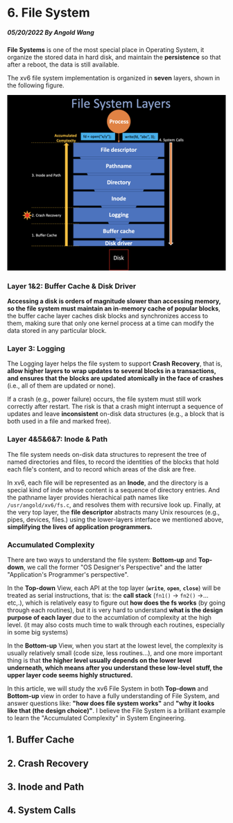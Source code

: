# 6. File System 

##### 05/20/2022 By Angold Wang

**File Systems** is one of the most special place in Operating System, it organize the stored data in hard disk, and maintain the **persistence** so that after a reboot, the data is still available.

The xv6 file system implementation is organized in **seven** layers, shown in the following figure. 

![fslayer](Sources/fslayer.png)

### Layer 1&2: Buffer Cache & Disk Driver
**Accessing a disk is orders of magnitude slower than accessing memory, so the file system must maintain an in-memory cache of popular blocks**, the buffer cache layer caches disk blocks and synchronizes access to them, making sure that only one kernel process at a time can modify the data stored in any particular block.

### Layer 3: Logging
The Logging layer helps the file system to support **Crash Recovery**, that is, **allow higher layers to wrap updates to several blocks in a transactions, and ensures that the blocks are updated atomically in the face of crashes** (i.e., all of them are updated or none).

If a crash (e.g., power failure) occurs, the file system must still work correctly after restart. The risk is that a crash might interrupt a sequence of updates and leave **inconsistent** on-disk data structures (e.g., a block that is both used in a file and marked free).

### Layer 4&5&6&7: Inode & Path
The file system needs on-disk data structures to represent the tree of named directories and files, to record the identities of the blocks that hold each file's content, and to record which areas of the disk are free.

In xv6, each file will be represented as an **Inode**, and the directory is a special kind of inde whose content is a sequence of directory entries. And the pathname layer provides hierachical path names like `/usr/angold/xv6/fs.c`, and resolves them with recursive look up. Finally, at the very top layer, the **file descriptor** abstracts many Unix resources (e.g., pipes, devices, files.) using the lower-layers interface we mentioned above, **simplifying the lives of application programmers.**


### Accumulated Complexity
There are two ways to understand the file system: **Bottom-up** and **Top-down**, we call the former "OS Designer's Perspective" and the latter "Application's Programmer's perspective". 

In the **Top-down** View, each API at the top layer (**`write`**, **`open`**, **`close`**) will be treated as serial instructions, that is: the **call stack** (`fn1()` -> `fn2()` ->... etc,.), which is relatively easy to figure out **how does the fs works** (by going through each routines), but it is very hard to understand **what is the design purpose of each layer** due to the accumlation of complexity at the high level. (it may also costs much time to walk through each
routines, especially in some big
systems)

In the **Bottom-up** View, when you start at the lowest level, the complexity is usually relatively small (code size, less routines...), and one more important thing is that **the higher level usually depends on the lower level underneath, which means after you understand these low-level stuff, the upper layer code seems highly structured.** 

In this article, we will study the xv6 File System in both **Top-down** and **Bottom-up** view in order to have a fully understanding of File System, and answer questions like: **"how does file system works"** and **"why it looks like that (the design choice)"**. I believe the File System is a brilliant example to learn the "Accumulated Complexity" in System Engineering.

## 1. Buffer Cache

## 2. Crash Recovery

## 3. Inode and Path

## 4. System Calls
